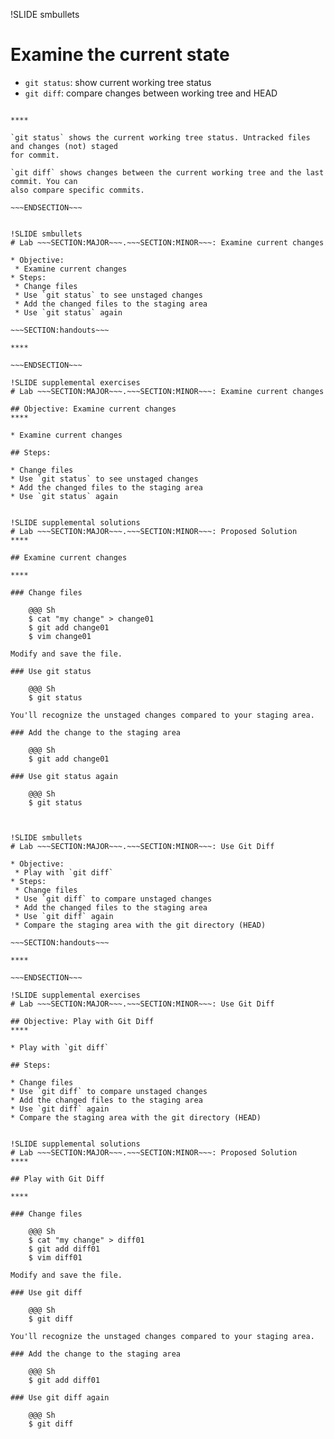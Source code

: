 !SLIDE smbullets
# Examine the current state

* `git status`: show current working tree status
* `git diff`: compare changes between working tree and HEAD

~~~SECTION:handouts~~~

****

`git status` shows the current working tree status. Untracked files and changes (not) staged
for commit.

`git diff` shows changes between the current working tree and the last commit. You can
also compare specific commits.

~~~ENDSECTION~~~


!SLIDE smbullets
# Lab ~~~SECTION:MAJOR~~~.~~~SECTION:MINOR~~~: Examine current changes

* Objective:
 * Examine current changes
* Steps:
 * Change files
 * Use `git status` to see unstaged changes
 * Add the changed files to the staging area
 * Use `git status` again

~~~SECTION:handouts~~~

****

~~~ENDSECTION~~~

!SLIDE supplemental exercises
# Lab ~~~SECTION:MAJOR~~~.~~~SECTION:MINOR~~~: Examine current changes

## Objective: Examine current changes
****

* Examine current changes

## Steps:

* Change files
* Use `git status` to see unstaged changes
* Add the changed files to the staging area
* Use `git status` again


!SLIDE supplemental solutions
# Lab ~~~SECTION:MAJOR~~~.~~~SECTION:MINOR~~~: Proposed Solution
****

## Examine current changes

****

### Change files

    @@@ Sh
    $ cat "my change" > change01
    $ git add change01
    $ vim change01

Modify and save the file.

### Use git status

    @@@ Sh
    $ git status

You'll recognize the unstaged changes compared to your staging area.

### Add the change to the staging area

    @@@ Sh
    $ git add change01

### Use git status again

    @@@ Sh
    $ git status



!SLIDE smbullets
# Lab ~~~SECTION:MAJOR~~~.~~~SECTION:MINOR~~~: Use Git Diff

* Objective:
 * Play with `git diff`
* Steps:
 * Change files
 * Use `git diff` to compare unstaged changes
 * Add the changed files to the staging area
 * Use `git diff` again
 * Compare the staging area with the git directory (HEAD)

~~~SECTION:handouts~~~

****

~~~ENDSECTION~~~

!SLIDE supplemental exercises
# Lab ~~~SECTION:MAJOR~~~.~~~SECTION:MINOR~~~: Use Git Diff

## Objective: Play with Git Diff
****

* Play with `git diff`

## Steps:

* Change files
* Use `git diff` to compare unstaged changes
* Add the changed files to the staging area
* Use `git diff` again
* Compare the staging area with the git directory (HEAD)


!SLIDE supplemental solutions
# Lab ~~~SECTION:MAJOR~~~.~~~SECTION:MINOR~~~: Proposed Solution
****

## Play with Git Diff

****

### Change files

    @@@ Sh
    $ cat "my change" > diff01
    $ git add diff01
    $ vim diff01

Modify and save the file.

### Use git diff

    @@@ Sh
    $ git diff

You'll recognize the unstaged changes compared to your staging area.

### Add the change to the staging area

    @@@ Sh
    $ git add diff01

### Use git diff again

    @@@ Sh
    $ git diff

